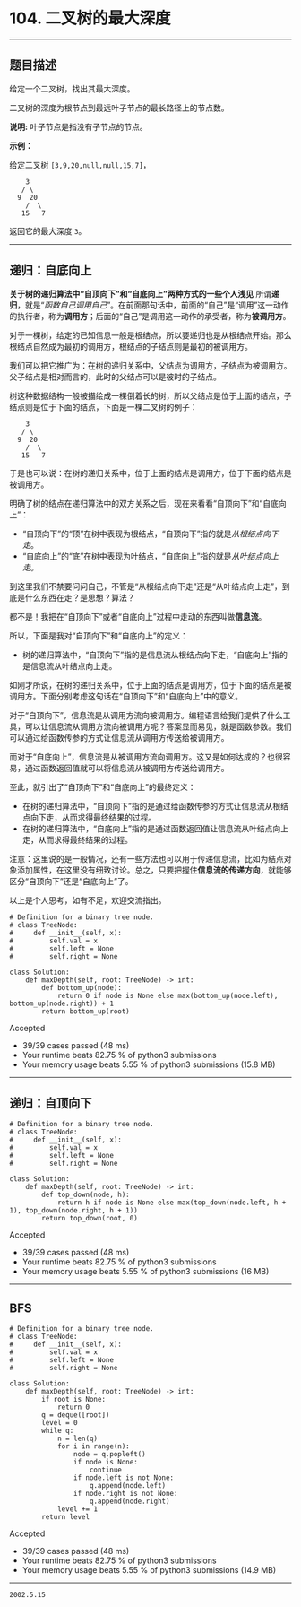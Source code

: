 # 104. 二叉树的最大深度

---

## 题目描述
给定一个二叉树，找出其最大深度。

二叉树的深度为根节点到最远叶子节点的最长路径上的节点数。

**说明:** 叶子节点是指没有子节点的节点。

**示例：**

给定二叉树 `[3,9,20,null,null,15,7]`，

```
    3
   / \
  9  20
    /  \
   15   7
```

返回它的最大深度 `3`。

---

## 递归：自底向上
**关于树的递归算法中“自顶向下”和“自底向上”两种方式的一些个人浅见**
所谓**递归**，就是“*函数自己调用自己*”。在前面那句话中，前面的“自己”是“调用”这一动作的执行者，称为**调用方**；后面的“自己”是调用这一动作的承受者，称为**被调用方**。

对于一棵树，给定的已知信息一般是根结点，所以要递归也是从根结点开始。那么根结点自然成为最初的调用方，根结点的子结点则是最初的被调用方。

我们可以把它推广为：在树的递归关系中，父结点为调用方，子结点为被调用方。父子结点是相对而言的，此时的父结点可以是彼时的子结点。

树这种数据结构一般被描绘成一棵倒着长的树，所以父结点是位于上面的结点，子结点则是位于下面的结点，下面是一棵二叉树的例子：

```
    3
   / \
  9  20
    /  \
   15   7
```

于是也可以说：在树的递归关系中，位于上面的结点是调用方，位于下面的结点是被调用方。

明确了树的结点在递归算法中的双方关系之后，现在来看看“自顶向下”和“自底向上”：

- “自顶向下”的“顶”在树中表现为根结点，“自顶向下”指的就是*从根结点向下走*。
- “自底向上”的“底”在树中表现为叶结点，“自底向上”指的就是*从叶结点向上走*。

到这里我们不禁要问问自己，不管是“从根结点向下走”还是“从叶结点向上走”，到底是什么东西在走？是思想？算法？

都不是！我把在“自顶向下”或者“自底向上”过程中走动的东西叫做**信息流**。

所以，下面是我对“自顶向下”和“自底向上”的定义：

- 树的递归算法中，“自顶向下”指的是信息流从根结点向下走，“自底向上”指的是信息流从叶结点向上走。

如刚才所说，在树的递归关系中，位于上面的结点是调用方，位于下面的结点是被调用方。下面分别考虑这句话在“自顶向下”和“自底向上”中的意义。

对于“自顶向下”，信息流是从调用方流向被调用方。编程语言给我们提供了什么工具，可以让信息流从调用方流向被调用方呢？答案显而易见，就是函数参数。我们可以通过给函数传参的方式让信息流从调用方传送给被调用方。

而对于“自底向上”，信息流是从被调用方流向调用方。这又是如何达成的？也很容易，通过函数返回值就可以将信息流从被调用方传送给调用方。

至此，就引出了“自顶向下”和“自底向上”的最终定义：

- 在树的递归算法中，“自顶向下”指的是通过给函数传参的方式让信息流从根结点向下走，从而求得最终结果的过程。
- 在树的递归算法中，“自底向上”指的是通过函数返回值让信息流从叶结点向上走，从而求得最终结果的过程。

注意：这里说的是一般情况，还有一些方法也可以用于传递信息流，比如为结点对象添加属性，在这里没有细致讨论。总之，只要把握住**信息流的传递方向**，就能够区分“自顶向下”还是“自底向上”了。

以上是个人思考，如有不足，欢迎交流指出。

```python3
# Definition for a binary tree node.
# class TreeNode:
#     def __init__(self, x):
#         self.val = x
#         self.left = None
#         self.right = None

class Solution:
    def maxDepth(self, root: TreeNode) -> int:
        def bottom_up(node):
            return 0 if node is None else max(bottom_up(node.left), bottom_up(node.right)) + 1
        return bottom_up(root)
```

Accepted

- 39/39 cases passed (48 ms)
- Your runtime beats 82.75 % of python3 submissions
- Your memory usage beats 5.55 % of python3 submissions (15.8 MB)

---

## 递归：自顶向下

```python3
# Definition for a binary tree node.
# class TreeNode:
#     def __init__(self, x):
#         self.val = x
#         self.left = None
#         self.right = None

class Solution:
    def maxDepth(self, root: TreeNode) -> int:
        def top_down(node, h):
            return h if node is None else max(top_down(node.left, h + 1), top_down(node.right, h + 1))
        return top_down(root, 0)
```

Accepted

- 39/39 cases passed (48 ms)
- Your runtime beats 82.75 % of python3 submissions
- Your memory usage beats 5.55 % of python3 submissions (16 MB)

---

## BFS

```python3
# Definition for a binary tree node.
# class TreeNode:
#     def __init__(self, x):
#         self.val = x
#         self.left = None
#         self.right = None

class Solution:
    def maxDepth(self, root: TreeNode) -> int:
        if root is None:
            return 0
        q = deque([root])
        level = 0
        while q:
            n = len(q)
            for i in range(n):
                node = q.popleft()
                if node is None:
                    continue
                if node.left is not None:
                    q.append(node.left)
                if node.right is not None:
                    q.append(node.right)
            level += 1
        return level
```

Accepted

- 39/39 cases passed (48 ms)
- Your runtime beats 82.75 % of python3 submissions
- Your memory usage beats 5.55 % of python3 submissions (14.9 MB)

---

`2002.5.15`
